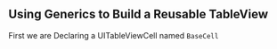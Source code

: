 ## Using Generics to Build a Reusable TableView

First we are Declaring a UITableViewCell named `BaseCell`
